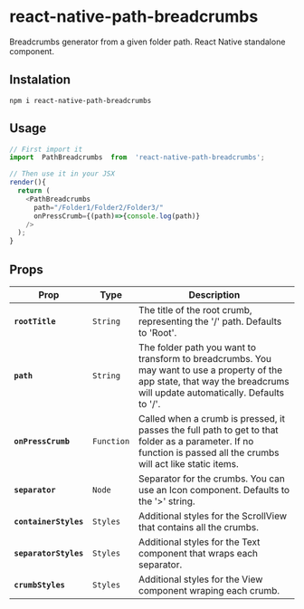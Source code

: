 # react-native-path-breadcrumbs
Breadcrumbs generator from a given folder path. React Native standalone component.

## Instalation
```
npm i react-native-path-breadcrumbs
``` 

## Usage
```js
// First import it
import  PathBreadcrumbs  from  'react-native-path-breadcrumbs';

// Then use it in your JSX
render(){
  return (
    <PathBreadcrumbs
      path="/Folder1/Folder2/Folder3/"
      onPressCrumb={(path)=>{console.log(path)}
    />
  );
}
```

## Props
|Prop|Type|Description|
|--|--|--|
|**`rootTitle`**|`String`|The title of the root crumb, representing the '/' path. Defaults to 'Root'.|
|**`path`**|`String`|The folder path you want to transform to breadcrumbs. You may want to use a property of the app state, that way the breadcrums will update automatically. Defaults to '/'.|
|**`onPressCrumb`**|`Function`|Called when a crumb is pressed, it passes the full path to get to that folder as a parameter. If no function is passed all the crumbs will act like static items.|
|**`separator`**|`Node`|Separator for the crumbs. You can use an Icon component. Defaults to the '>' string.|
|**`containerStyles`**|`Styles`|Additional styles for the ScrollView that contains all the crumbs.|
|**`separatorStyles`**|`Styles`|Additional styles for the Text component that wraps each separator.|
|**`crumbStyles`**|`Styles`|Additional styles for the View component wraping each crumb.|

